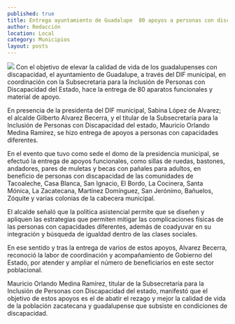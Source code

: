 ```yaml
---
published: true
title: Entrega ayuntamiento de Guadalupe  80 apoyos a personas con discapacidad
author: Redacción
location: Local
category: Municipios
layout: posts
---
```


![](http://i.imgur.com/CdjQEGgm.jpg)
Con el objetivo de elevar la calidad de vida de los guadalupenses con discapacidad, el ayuntamiento de Guadalupe, a través del DIF municipal, en coordinación con la Subsecretaria  para la Inclusión de Personas con Discapacidad del Estado, hace la entrega de 80 aparatos funcionales y material de apoyo.

En presencia de la presidenta del DIF municipal, Sabina López de Alvarez; el alcalde Gilberto Alvarez Becerra, y el titular de la Subsecretaría para la Inclusión de Personas con Discapacidad del estado, Mauricio Orlando Medina Ramírez, se hizo entrega de  apoyos a  personas con capacidades diferentes.

En el evento que tuvo como sede el domo de la presidencia municipal, se efectuó la entrega de apoyos funcionales, como sillas de ruedas, bastones, andadores, pares de muletas y becas con pañales para adultos, en beneficio de personas con discapacidad de las comunidades de Tacoaleche, Casa Blanca, San Ignacio, El Bordo, La Cocinera, Santa Mónica, La Zacatecana, Martínez Domínguez, San Jerónimo, Bañuelos, Zóquite y varias colonias de la cabecera municipal.

El alcalde señaló que la política asistencial permite que se diseñen y apliquen las estrategias que permiten mitigar las complicaciones físicas de las personas con capacidades diferentes, además de coadyuvar en su integración y búsqueda de igualdad dentro de las clases sociales.

En ese sentido y tras la entrega de varios de estos apoyos, Alvarez Becerra, reconoció la labor de coordinación y acompañamiento de Gobierno del Estado, por atender y ampliar el número de beneficiarios en este sector poblacional. 

Mauricio Orlando Medina Ramírez, titular de la Subsecretaría para la Inclusión de Personas con Discapacidad del estado, manifestó que el objetivo de estos apoyos es el de abatir el rezago y mejor la calidad de vida  de la población zacatecana y guadalupense que subsiste en condiciones de discapacidad.
